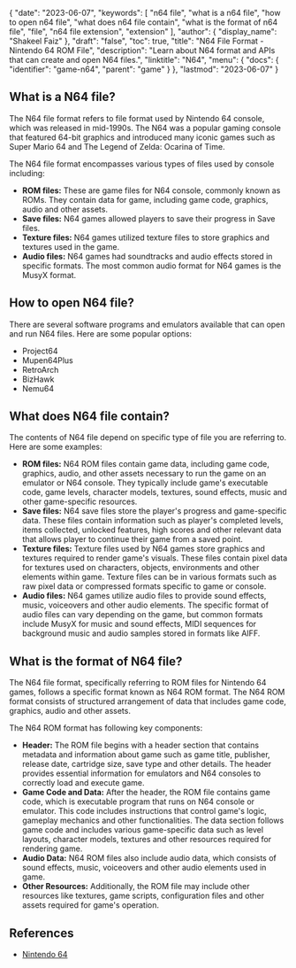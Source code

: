 {
  "date": "2023-06-07",
  "keywords": [
    "n64 file",
    "what is a n64 file",
    "how to open n64 file",
    "what does n64 file contain",
    "what is the format of n64 file",
    "file",
    "n64 file extension",
    "extension"
  ],
  "author": {
    "display_name": "Shakeel Faiz"
  },
  "draft": "false",
  "toc": true,
  "title": "N64 File Format - Nintendo 64 ROM File",
  "description": "Learn about N64 format and APIs that can create and open N64 files.",
  "linktitle": "N64",
  "menu": {
    "docs": {
      "identifier": "game-n64",
      "parent": "game"
    }
  },
  "lastmod": "2023-06-07"
}

## What is a N64 file?

The N64 file format refers to file format used by Nintendo 64 console, which was released in mid-1990s. The N64 was a popular gaming console that featured 64-bit graphics and introduced many iconic games such as Super Mario 64 and The Legend of Zelda: Ocarina of Time.

The N64 file format encompasses various types of files used by console including:

- **ROM files:** These are game files for N64 console, commonly known as ROMs. They contain data for game, including game code, graphics, audio and other assets.
- **Save files:** N64 games allowed players to save their progress in Save files.
- **Texture files:** N64 games utilized texture files to store graphics and textures used in the game. 
- **Audio files:** N64 games had soundtracks and audio effects stored in specific formats. The most common audio format for N64 games is the MusyX format.

## How to open N64 file?

There are several software programs and emulators available that can open and run N64 files. Here are some popular options:

- Project64 
- Mupen64Plus
- RetroArch
- BizHawk
- Nemu64

## What does N64 file contain?

The contents of N64 file depend on specific type of file you are referring to. Here are some examples:

- **ROM files:** N64 ROM files contain game data, including game code, graphics, audio, and other assets necessary to run the game on an emulator or N64 console. They typically include game's executable code, game levels, character models, textures, sound effects, music and other game-specific resources.
- **Save files:** N64 save files store the player's progress and game-specific data. These files contain information such as player's completed levels, items collected, unlocked features, high scores and other relevant data that allows player to continue their game from a saved point.
- **Texture files:** Texture files used by N64 games store graphics and textures required to render game's visuals. These files contain pixel data for textures used on characters, objects, environments and other elements within game. Texture files can be in various formats such as raw pixel data or compressed formats specific to game or console.
- **Audio files:** N64 games utilize audio files to provide sound effects, music, voiceovers and other audio elements. The specific format of audio files can vary depending on the game, but common formats include MusyX for music and sound effects, MIDI sequences for background music and audio samples stored in formats like AIFF.

## What is the format of N64 file?

The N64 file format, specifically referring to ROM files for Nintendo 64 games, follows a specific format known as N64 ROM format. The N64 ROM format consists of structured arrangement of data that includes game code, graphics, audio and other assets.

The N64 ROM format has following key components:

- **Header:** The ROM file begins with a header section that contains metadata and information about game such as game title, publisher, release date, cartridge size, save type and other details. The header provides essential information for emulators and N64 consoles to correctly load and execute game.
- **Game Code and Data:** After the header, the ROM file contains game code, which is executable program that runs on N64 console or emulator. This code includes instructions that control game's logic, gameplay mechanics and other functionalities. The data section follows game code and includes various game-specific data such as level layouts, character models, textures and other resources required for rendering game.
- **Audio Data:** N64 ROM files also include audio data, which consists of sound effects, music, voiceovers and other audio elements used in game. 
- **Other Resources:** Additionally, the ROM file may include other resources like textures, game scripts, configuration files and other assets required for game's operation.

## References
* [Nintendo 64](https://en.wikipedia.org/wiki/Nintendo_64)
